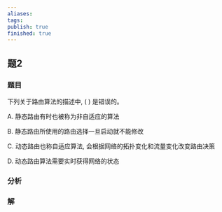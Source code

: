 ```yaml
---
aliases: 
tags: 
publish: true
finished: true
---
```

## 题2
### 题目
下列关于路由算法的描述中, ( ) 是错误的。

A. 静态路由有时也被称为非自适应的算法

B. 静态路由所使用的路由选择一旦启动就不能修改

C. 动态路由也称自适应算法, 会根据网络的拓扑变化和流量变化改变路由决策

D. 动态路由算法需要实时获得网络的状态
### 分析

### 解
